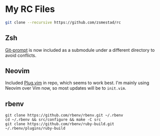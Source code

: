 My RC Files
===========

```bash
git clone --recursive https://github.com/zsmestad/rc
```

Zsh
---

[Git-prompt][0] is now included as a submodule under a different directory to avoid conflicts.

Neovim
---

Included [Plug.vim][1] in repo, which seems to work best. I'm mainly using Neovim over Vim now, so most updates will be to `init.vim`.

rbenv
---

```
git clone https://github.com/rbenv/rbenv.git ~/.rbenv
cd ~/.rbenv && src/configure && make -C src
git clone https://github.com/rbenv/ruby-build.git ~/.rbenv/plugins/ruby-build
```

[0]: https://github.com/olivierverdier/zsh-git-prompt
[1]: https://github.com/junegunn/vim-plug
